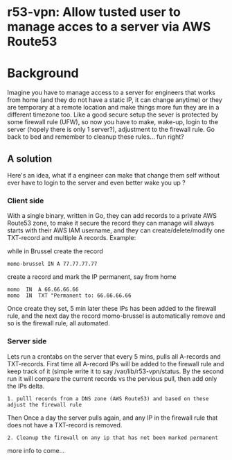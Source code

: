 
# r53-vpn: Allow tusted user to manage acces to a server via AWS Route53

# Background

Imagine you have to manage access to a server for engineers that works from home
(and they do not have a static IP, it can change anytime) or they are temporary at
a remote location and make things more fun they are in a different
timezone too. Like a good secure setup the sever is protected by some firewall rule (UFW),
so now you have to make, wake-up, login to the server (hopely there is only 1 server?),
adjustment to the firewall rule. Go back to bed and remember to cleanup these rules... fun right?

## A solution

Here's an idea, what if a engineer can make that change them self without ever have
to login to the server and even better wake you up ?

### Client side
With a single binary, written in Go, they can add records to a private AWS Route53 zone,
to make it secure the record they can manage will always starts with their AWS IAM username,
and they can create/delete/modify one TXT-record and multiple A records.
Example:

while in Brussel create the record

```
momo-brussel IN A 77.77.77.77
```

create a record and mark the IP permanent, say from home

```
momo  IN  A 66.66.66.66
momo  IN  TXT "Permanent to: 66.66.66.66
```

Once create they set, 5 min later these IPs has been added to the firewall rule, and the next day
the record momo-brussel is automatically remove and so is the firewall rule, all automated.


### Server side
Lets run a crontabs  on the server that every 5 mins, pulls all A-records and TXT-records.
First time all A-record IPs will be added to the firewall rule and keep track of it (simple write 
it to say /var/lib/r53-vpn/status.
By the second run it will compare the current records vs the pervious pull, then add only the 
IPs delta. 
```
1. pulll records from a DNS zone (AWS Route53) and based on these adjust the firewall rule
```

Then Once a day the server pulls again, and any IP in the firewall rule that does not have a TXT-record
is removed.
```
2. Cleanup the firewall on any ip that has not been marked permanent
```


more info to come...
